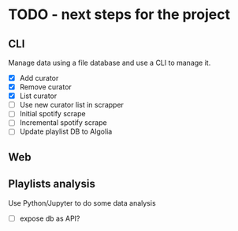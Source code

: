 # TODO - next steps for the project

## CLI

Manage data using a file database and use a CLI to manage it.

 - [x] Add curator
 - [x] Remove curator
 - [x] List curator
 - [ ] Use new curator list in scrapper
 - [ ] Initial spotify scrape
 - [ ] Incremental spotify scrape
 - [ ] Update playlist DB to Algolia

## Web

## Playlists analysis

Use Python/Jupyter to do some data analysis
 - [ ] expose db as API?
